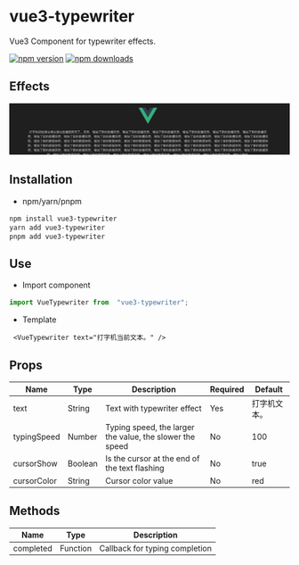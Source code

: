 # vue3-typewriter

Vue3 Component for typewriter effects.

[![npm version](https://img.shields.io/npm/v/vue3-typewriter.svg)](https://www.npmjs.com/package/vue3-typewriter)
[![npm downloads](https://img.shields.io/npm/dm/vue3-typewriter.svg)](https://www.npmjs.com/package/vue3-typewriter)

## Effects

![VueTypewriter Effects](./src/assets/preview.gif)

## Installation

- npm/yarn/pnpm

```shell
npm install vue3-typewriter
yarn add vue3-typewriter
pnpm add vue3-typewriter
```

## Use

- Import component

```js
import VueTypewriter from  "vue3-typewriter";
```

- Template

```vue
 <VueTypewriter text="打字机当前文本。" />
```

## Props

| Name | Type | Description | Required | Default |
| ------ | ------ | ------ | ------ | ------ |
| text | String | Text with typewriter effect | Yes | 打字机文本。 |
| typingSpeed | Number | Typing speed, the larger the value, the slower the speed | No | 100 |
| cursorShow | Boolean | Is the cursor at the end of the text flashing | No | true |
| cursorColor | String | Cursor color value | No | red |

## Methods

| Name | Type | Description |
| ------ | ------ | ------ |
| completed | Function | Callback for typing completion |
